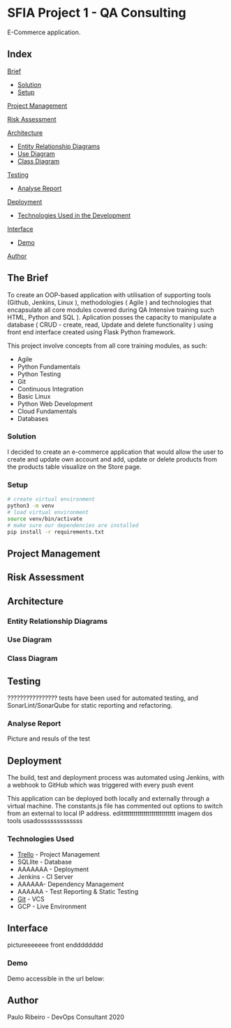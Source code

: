 # SFIA Project 1 - QA Consulting

E-Commerce application.

## Index
[Brief](#brief)
   * [Solution](#solution)
   * [Setup](#setup)

[Project Management](#pro)

[Risk Assessment](#ris)

[Architecture](#arch)
   * [Entity Relationship Diagrams](#erd)
   * [Use Diagram](#use)
   * [Class Diagram](#cla)
	
[Testing](#testing)
   * [Analyse Report](#report)
     
[Deployment](#depl)
   * [Technologies Used in the Development](#tech)
     
[Interface](#inte)
   * [Demo](#demo)
   
[Author](#auth)


<a name="brief"></a>
## The Brief

To create an OOP-based application with utilisation of supporting tools (Github, Jenkins, Linux ), methodologies ( Agile ) and technologies that encapsulate all core modules covered during QA Intensive training such HTML, Python and SQL ).
Aplication posses the capacity to manipulate a database ( CRUD - create, read, Update and delete functionality ) using front end interface created using Flask Python framework.

This project involve concepts from all core training modules, as such:
* Agile
* Python Fundamentals
* Python Testing
* Git
* Continuous Integration
* Basic Linux
* Python Web Development
* Cloud Fundamentals
* Databases

<a name="solution"></a>
### Solution

I decided to create an e-commerce application that would allow the user to create and update own account and add, update or delete products from the products table visualize on the Store page.

<a name="setup"></a>
### Setup
```bash
# create virtual environment
python3 -m venv
# load virtual environment
source venv/bin/activate
# make sure our dependencies are installed
pip install -r requirements.txt
```


<a name="pro"></a>
## Project Management


<a name="ris"></a>
## Risk Assessment


<a name="arch"></a>
## Architecture

<a name="erd"></a>
### Entity Relationship Diagrams


<a name="use"></a>
### Use Diagram

<a name="cla"></a>
### Class Diagram


<a name="testing"></a>
## Testing
????????????????   tests have been used for automated testing, and SonarLint/SonarQube for static reporting and refactoring.

<a name="report"></a>
### Analyse Report

Picture and resuls of the test


<a name="dep"></a>
## Deployment
The build, test and deployment process was automated using Jenkins, with a webhook to GitHub which was triggered with every push event

This application can be deployed both locally and externally through a virtual machine. The constants.js file has commented out options to switch from an external to local IP address.   edittttttttttttttttttttttttttt
imagem dos tools usadosssssssssssss

<a name="tech"></a>
### Technologies Used
* [Trello](https://trello.com/b/VFRNnQYX/project-sfia) - Project Management
* SQLlite - Database
* AAAAAAA - Deployment
* Jenkins - CI Server
* AAAAAA- Dependency Management
* AAAAAA - Test Reporting & Static Testing
* [Git](https://github.com/PauloRibeiroIT/Paulo_SFIA1) - VCS
* GCP - Live Environment

<a name="inte"></a>
## Interface
pictureeeeeee front endddddddd

<a name="demo"></a>
### Demo
Demo accessible in the url below:


<a name="auth"></a>
## Author
Paulo Ribeiro - DevOps Consultant
2020
